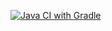 [![Java CI with Gradle](https://github.com/alexzh14/rest/actions/workflows/gradle.yml/badge.svg)](https://github.com/alexzh14/rest/actions/workflows/gradle.yml)